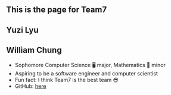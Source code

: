 ## This is the page for Team7

## Yuzi Lyu

## William Chung
- Sophomore Computer Science 🖥️ major, Mathematics 📘 minor 
- Aspiring to be a software engineer and computer scientist
- Fun fact: I think Team7 is the best team 😎
- GitHub: [here](https://github.com/will-chung)
